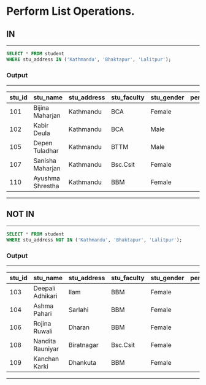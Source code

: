 # Perform List Operations.

## IN
---
```sql
SELECT * FROM student
WHERE stu_address IN ('Kathmandu', 'Bhaktapur', 'Lalitpur');
```

### Output

---
| stu_id | stu_name         | stu_address | stu_faculty | stu_gender | percentage |
| :----- | :--------------- | :---------- | :---------- | :--------- | ---------: |
| 101    | Bijina Maharjan  | Kathmandu   | BCA         | Female     |         20 |
| 102    | Kabir Deula      | Kathmandu   | BCA         | Male       |         42 |
| 105    | Depen Tuladhar   | Kathmandu   | BTTM        | Male       |         71 | 
| 107    | Sanisha Maharjan | Kathmandu   | Bsc.Csit    | Female     |         58 |
| 110    | Ayushma Shrestha | Kathmandu   | BBM         | Female     |         44 |
---

## NOT IN
---
```sql
SELECT * FROM student
WHERE stu_address NOT IN ('Kathmandu', 'Bhaktapur', 'Lalitpur');
```

### Output

---
| stu_id | stu_name         | stu_address | stu_faculty | stu_gender | percentage |
| :----- | :--------------- | :---------- | :---------- | :--------- | ---------: |
| 103    | Deepali Adhikari | Ilam        | BBM         | Female     |          4 |
| 104    | Ashma Pahari     | Sarlahi     | BBM         | Female     |         76 |
| 106    | Rojina Ruwali    | Dharan      | BBM         | Female     |         72 |
| 108    | Nandita Rauniyar | Biratnagar  | Bsc.Csit    | Female     |         44 |
| 109    | Kanchan Karki    | Dhankuta    | BBM         | Female     |         47 |
---
